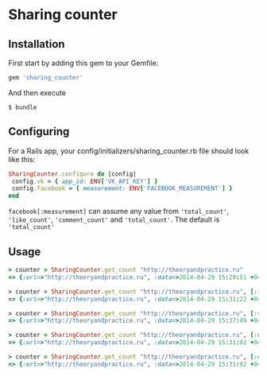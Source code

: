 Sharing counter
===============


Installation
----

First start by adding this gem to your Gemfile:

``` ruby
gem 'sharing_counter'
```
And then execute
```
$ bundle
```


Configuring
----

For a Rails app, your config/initializers/sharing_counter.rb file should look like this:
``` ruby
SharingCounter.configure do |config|
 config.vk = { app_id: ENV['VK_API_KEY'] }
 config.facebook = { measurement: ENV['FACEBOOK_MEASUREMENT'] }
end
```
`facebook[:measurement]` can assume any value from `'total_count'`, `'like_count'`, `'comment_count'` and `'total_count'`. The default is `'total_count'`

Usage
-----
``` ruby
> counter = SharingCounter.get_count "http://theoryandpractice.ru"
=> {:url=>"http://theoryandpractice.ru", :data=>2014-04-29 15:29:51 +0400, :facebook=>1984, :twitter=>825, :vk=>0, :ok=>0, :delay=>0.570361}

> counter = SharingCounter.get_count "http://theoryandpractice.ru", [:facebook]
=> {:url=>"http://theoryandpractice.ru", :data=>2014-04-29 15:31:22 +0400, :facebook=>1984, :delay=>0.443431}

> counter = SharingCounter.get_count "http://theoryandpractice.ru", [:twitter]
=> {:url=>"http://theoryandpractice.ru", :data=>2014-04-29 15:37:49 +0400, :twitter=>825, :delay=>0.435011}

> counter = SharingCounter.get_count "http://theoryandpractice.ru", [:vk]
=> {:url=>"http://theoryandpractice.ru", :data=>2014-04-29 15:31:02 +0400, :vk=>0, :delay=>0.061093}

> counter = SharingCounter.get_count "http://theoryandpractice.ru", [:ok]
=> {:url=>"http://theoryandpractice.ru", :data=>2014-04-29 15:31:02 +0400, :ok=>0, :delay=>0.061093}
```
